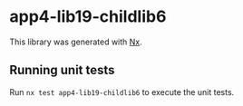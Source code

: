 # app4-lib19-childlib6

This library was generated with [Nx](https://nx.dev).

## Running unit tests

Run `nx test app4-lib19-childlib6` to execute the unit tests.
